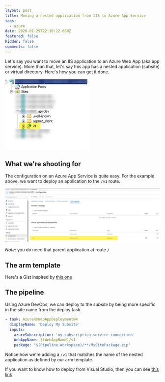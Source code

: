 ```yaml
---
layout: post
title: Moving a nested application from IIS to Azure App Service
tags:
  - azure
date: 2020-01-29T22:10:22.660Z
featured: false
hidden: false
comments: false
---
```

Let's say you want to move an IIS application to an Azure Web App (aka app service). More than that, let's say this app has a nested application (subsite) or virtual directory. Here's how you can get it done.

![](/assets/uploads/iis_manager.png "Example of a subsite")

## What we're shooting for

The configuration on an Azure App Service is quite easy.  For the example above, we want to deploy an application to the `/v1` route. 

![](/assets/uploads/app_service_subsite.png "Azure App Service Nested Application")

*Note*: you do need that parent application at route `/`

## The arm template

Here's a Gist inspired by [this one](https://gist.github.com/eNeRGy164/0ff063f039088f2cae6219fa6110cbda)

<script src="https://gist.github.com/fgauna12/89def945380359598bc880beea1169e8.js"></script>

## The pipeline

Using Azure DevOps, we can deploy to the *subsite* by being more specific in the site name from the deploy task.

```yaml
- task: AzureRmWebAppDeployment@4
  displayName: 'Deploy My Subsite'
  inputs:
    azureSubscription: 'my-subscription-service-connection'
    WebAppName: $(WebAppName)/v1
    package: '$(Pipeline.Workspace)/**/MySitePackage.zip'
```

Notice how we're adding a `/v1` that matches the name of the nested application as defined by our arm template.

If you want to know how to deploy from Visual Studio, then you can see [this link](https://dotnetthoughts.net/deploying-multiple-application-in-webapp/)
